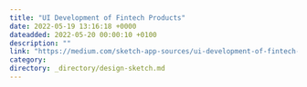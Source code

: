 ```yaml
---
title: "UI Development of Fintech Products"
date: 2022-05-19 13:16:18 +0000
dateadded: 2022-05-20 00:00:10 +0100
description: ""
link: "https://medium.com/sketch-app-sources/ui-development-of-fintech-products-8fbc8c5b37a8?source=rss----d23119b14977---4"
category:
directory: _directory/design-sketch.md
---
```

